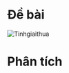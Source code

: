 # Đề bài
![Tinhgiaithua](https://github.com/VanHoang110802/Competitive_Programming/assets/108053955/3991e62a-076e-4932-840e-5048fe454fd7)

# Phân tích
